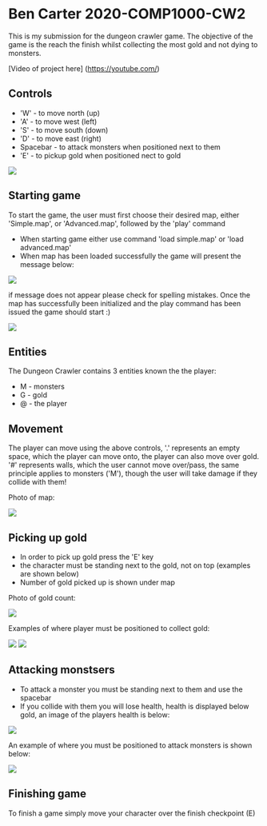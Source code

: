 # Ben Carter 2020-COMP1000-CW2

This is my submission for the dungeon crawler game. The objective of the game is the reach the finish whilst collecting the most gold and not dying to monsters.

[Video of project here] (https://youtube.com/)

## Controls
 * 'W' - to move north (up)
 * 'A' - to move west (left)
 * 'S' - to move south (down)
 * 'D' - to move east (right)
 * Spacebar - to attack monsters when positioned next to them
 * 'E' - to pickup gold when positioned nect to gold
 
 ![](https://i.imgur.com/pJ163T7.png)

## Starting game
To start the game, the user must first choose their desired map, either 'Simple.map', or 'Advanced.map', followed by the 'play' command
 * When starting game either use command 'load simple.map' or 'load advanced.map'
 * When map has been loaded successfully the game will present the message below:
 
 ![](https://imgur.com/JvhCwix.png)
 
if message does not appear please check for spelling mistakes.
Once the map has successfully been initialized and the play command has been issued the game should start :)

 ![](https://imgur.com/1Am4HJ1.png)

## Entities
The Dungeon Crawler contains 3 entities known the the player:
 * M - monsters
 * G - gold
 * @ - the player
 
## Movement 
The player can move using the above controls, '.' represents an empty space, which the player can move onto, the player can also move over gold. '#' represents walls, which the user cannot move over/pass, the same principle applies to monsters ('M'), though the user will take damage if they collide with them!

Photo of map:

 ![](https://imgur.com/HoKkmAb.png)
 
## Picking up gold
 * In order to pick up gold press the 'E' key
 * the character must be standing next to the gold, not on top (examples are shown below)
 * Number of gold picked up is shown under map
 
Photo of gold count:

 ![](https://imgur.com/k6VRLjE.png)
 
Examples of where player must be positioned to collect gold:

 ![](https://imgur.com/wM2MdaG.png)
 ![](https://imgur.com/BRSuhbz.png)

## Attacking monstsers
 * To attack a monster you must be standing next to them and use the spacebar
 * If you collide with them you will lose health, health is displayed below gold, an image of the players health is below:
 
 ![](https://imgur.com/wk5CLHW.png)
 
An example of where you must be positioned to attack monsters is shown below:

 ![](https://imgur.com/9C8tAb8.png)

## Finishing game
To finish a game simply move your character over the finish checkpoint (E)


